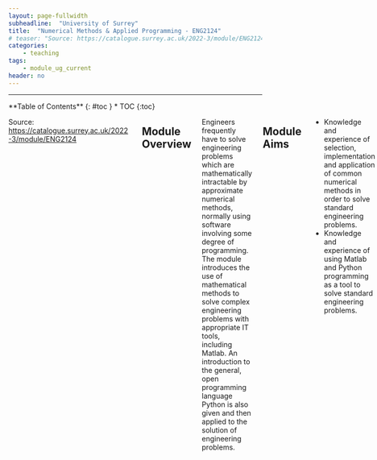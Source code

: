 ```yaml
---
layout: page-fullwidth
subheadline:  "University of Surrey"
title:  "Numerical Methods & Applied Programming - ENG2124"
# teaser: "Source: https://catalogue.surrey.ac.uk/2022-3/module/ENG2124"
categories:
    - teaching
tags:
    - module_ug_current
header: no
---
```


----

<div class="row">
<div class="medium-4 medium-push-8 columns" markdown="1">
<div class="panel radius" markdown="1">
**Table of Contents**
{: #toc }
*  TOC
{:toc}
</div>
</div><!-- /.medium-4.columns -->

<div class="medium-8 medium-pull-4 columns" markdown="1">

Source: <a href="https://catalogue.surrey.ac.uk/2022-3/module/ENG2124" target="_blank">https://catalogue.surrey.ac.uk/2022-3/module/ENG2124</a>

## Module Overview

Engineers frequently have to solve engineering problems which are mathematically intractable by approximate numerical methods, normally using software involving some degree of programming. The module introduces the use of mathematical methods to solve complex engineering problems with appropriate IT tools, including Matlab. An introduction to the general, open programming language Python is also given and then applied to the solution of engineering problems.

## Module Aims

- Knowledge and experience of selection, implementation and application of common numerical methods in order to solve standard engineering problems.
- Knowledge and experience of using Matlab and Python programming as a tool to solve standard engineering problems.

## Module Content

Numerical Methods:

- Computer representation of numbers, rounding errors. Taylor series expansion and truncation errors.
- Solution of systems of linear equations: Gauss elimination with inclusion of partial pivoting; LU-decomposition; Gauss-Seidel iteration.
- Roots of nonlinear equations: interval searching, bisection method, simple iteration, Newton-Raphson method.
- Fitting and Interpolation.
- Numerical Differentiation and Integration: Trapezoidal rule and Simpson's rule, errors and applications.
- Solution of single ordinary differential equations by Euler, Heun and 4th order Runge-Kutta methods: derivation, errors, applications. Systems of ODEs and higher-order equations.

Applied Programming Skills

- Consolidation of Matlab and developing of Python skills including those for data handling, manipulation and presentation, as they are essential to solve engineering problems.
- Application of simple programming techniques to implement numerical methods using Matlab and Python

## Learning Outcomes

<table style="width:100%">
<colgroup>
    <col span="1" style="width: 10%;">
    <col span="1" style="width: 60%;">
    <col span="1" style="width: 10%;">
    <col span="1" style="width: 20%;">
</colgroup>
<thead>
<tr>
    <th>Ref</th>
    <th colspan="3">Attributes Developed <a href="#footnote-1">[1]</a></th>
</tr>
</thead>
<tbody>
<tr>
    <td>001</td>
    <td>Ability to use computer programming in support of solutions to engineering problems</td>
    <td>CPT</td>
    <td>C3</td>
</tr>
<tr>
    <td>002</td>
    <td>Ability to use a range of standard numerical methods to solve common engineering problems</td>
    <td>KC</td>
    <td>C1</td>
</tr>
</tbody>
</table>

<p id="footnote-1">[1] Attributes Developed: C - Cognitive/analytical; K - Subject knowledge; T - Transferable skills; P - Professional/Practical skills</p>


## Assessment Pattern

- Online Scheduled Summative Class Test: Programming Class Test [30%]
- Examination Online: Online (Open Book) exam within 4hr Window (2 Hours) [70%]

## Reading List

- J. VanderPlas. *A Whirlwind Tour of Python*. 2016. (ISBN: 978-1491964644)
- J. VanderPlas. *Python Data Science Handbook: Essential Tools for Working with Data*. 2016. (ISBN: 978-1491912058)
- F. Nelli. Python Data Analytics. 2nd Edition. 2018. (ISBN: 978-1484239124)
